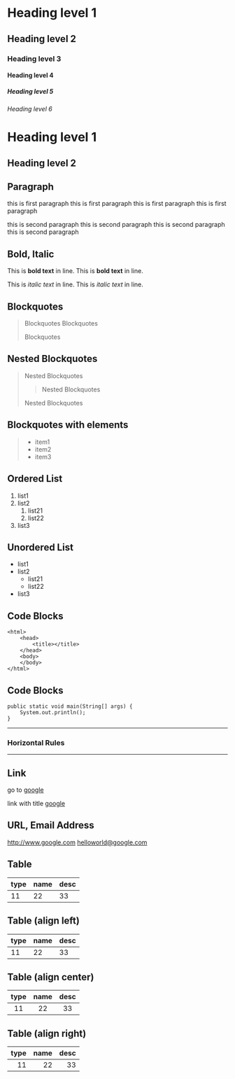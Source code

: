 # Heading level 1
## Heading level 2
### Heading level 3
#### Heading level 4
##### Heading level 5
###### Heading level 6

Heading level 1
===============
Heading level 2
---------------

## Paragraph
this is first paragraph
this is first paragraph
this is first paragraph
this is first paragraph

this is second paragraph
this is second paragraph
this is second paragraph
this is second paragraph

## Bold, Italic
This is **bold text** in line.
This is __bold text__ in line.

This is *italic text* in line.
This is _italic text_ in line.

## Blockquotes
> Blockquotes
> Blockquotes
>
> Blockquotes

## Nested Blockquotes
> Nested Blockquotes
>> Nested Blockquotes
>
> Nested Blockquotes

## Blockquotes with elements
> - item1
> - item2
> - item3

## Ordered List
1. list1
1. list2
    1. list21
    1. list22
1. list3

## Unordered List
- list1
- list2
    - list21
    - list22
- list3

## Code Blocks
    <html>
        <head>
            <title></title>
        </head>
        <body>
        </body>
    </html>

## Code Blocks
    public static void main(String[] args) {
        System.out.println();
    }

---
### Horizontal Rules
***

## Link
go to [google](http://www.google.com)

link with title [google](http://www.google.com "click~~")

## URL, Email Address
<http://www.google.com>
<helloworld@google.com>

## Table
| type | name | desc |
| --- | --- | --- |
| 11 | 22 | 33 |

## Table (align left)
| type | name | desc |
| :--- | :--- | :--- |
| 11 | 22 | 33 |

## Table (align center)
| type | name | desc |
| :---: | :---: | :---: |
| 11 | 22 | 33 |

## Table (align right)
| type | name | desc |
| ---: | ---: | ---: |
| 11 | 22 | 33 |
